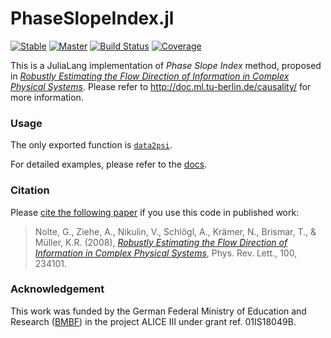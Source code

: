 # PhaseSlopeIndex.jl

[![Stable](https://img.shields.io/badge/docs-stable-blue.svg)](https://ssnio.github.io/PhaseSlopeIndex.jl/stable)
[![Master](https://img.shields.io/badge/docs-dev-blue.svg)](https://ssnio.github.io/PhaseSlopeIndex.jl/dev)
[![Build Status](https://github.com/ssnio/PhaseSlopeIndex.jl/workflows/CI/badge.svg)](https://ssnio.github.io/PhaseSlopeIndex.jl/actions)
[![Coverage](https://codecov.io/gh/ssnio/PhaseSlopeIndex.jl/branch/master/graph/badge.svg)](https://codecov.io/gh/ssnio/PhaseSlopeIndex.jl)

This is a JuliaLang implementation of *Phase Slope Index* method, proposed in [*Robustly Estimating the Flow Direction of Information in Complex Physical Systems*](http://link.aps.org/abstract/PRL/v100/e234101). 
Please refer to http://doc.ml.tu-berlin.de/causality/ for more information.

### Usage
The only exported function is [`data2psi`](https://ssnio.github.io/PhaseSlopeIndex.jl/dev/#Functions).

For detailed examples, please refer to the [docs](https://ssnio.github.io/PhaseSlopeIndex.jl/dev/examples/).

### Citation
Please [cite the following paper](https://github.com/ssnio/PhaseSlopeIndex.jl/blob/master/citation.bib) if you use this code in published work:
> Nolte, G., Ziehe, A., Nikulin, V., Schlögl, A., Krämer, N., Brismar, T., & Müller, K.R. (2008), *[Robustly Estimating the Flow Direction of Information in Complex Physical Systems](http://link.aps.org/abstract/PRL/v100/e234101)*, Phys. Rev. Lett., 100, 234101. 

### Acknowledgement
This work was funded by the German Federal Ministry of Education and Research ([BMBF](https://www.bmbf.de/)) in the project ALICE III under grant ref. 01IS18049B.
